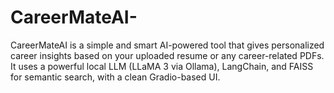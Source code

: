 # CareerMateAI-
CareerMateAI is a simple and smart AI-powered tool that gives personalized career insights based on your uploaded resume or any career-related PDFs. It uses a powerful local LLM (LLaMA 3 via Ollama), LangChain, and FAISS for semantic search, with a clean Gradio-based UI.
